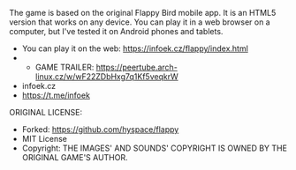 The game is based on the original Flappy Bird mobile app. It is an HTML5 version that works on any device. You can play it in a web browser on a computer, but I've tested it on Android phones and tablets.
- You can play it on the web: https://infoek.cz/flappy/index.html
- - GAME TRAILER: https://peertube.arch-linux.cz/w/wF22ZDbHxg7q1Kf5veqkrW
- infoek.cz
- https://t.me/infoek


ORIGINAL LICENSE:

- Forked: https://github.com/hyspace/flappy
- MIT License
- Copyright: THE IMAGES' AND SOUNDS' COPYRIGHT IS OWNED BY THE ORIGINAL GAME'S AUTHOR.
